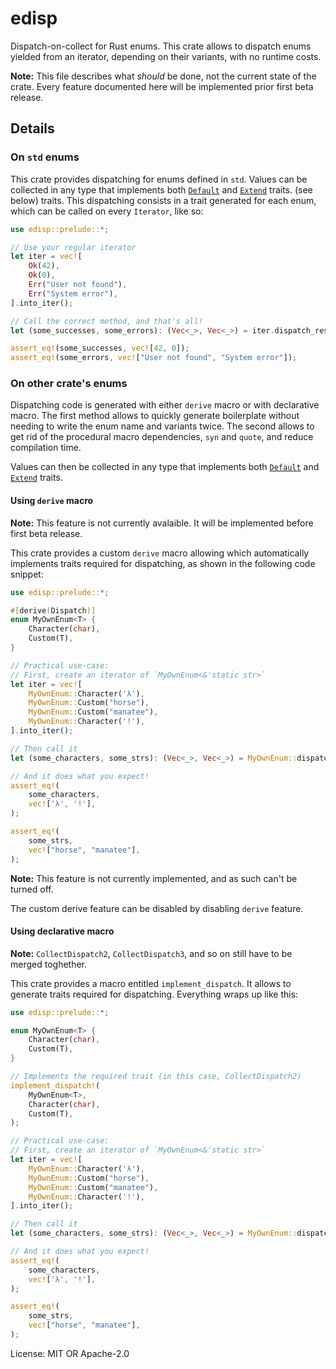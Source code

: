 # edisp

Dispatch-on-collect for Rust enums. This crate allows to dispatch enums
yielded from an iterator, depending on their variants, with no runtime
costs.

**Note:** This file describes what *should* be done, not the current state
of the crate. Every feature documented here will be implemented prior first
beta release.

## Details

### On `std` enums

This crate provides dispatching for enums defined in `std`. Values can be
collected in any type that implements both
[`Default`](https://doc.rust-lang.org/std/default/trait.Default.html) and
[`Extend`](https://doc.rust-lang.org/std/iter/trait.Extend.html) traits.
(see below) traits. This dispatching consists in a trait generated for each
enum, which can be called on every `Iterator`, like so:

```rust
use edisp::prelude::*;

// Use your regular iterator
let iter = vec![
    Ok(42),
    Ok(0),
    Err("User not found"),
    Err("System error"),
].into_iter();

// Call the correct method, and that's all!
let (some_successes, some_errors): (Vec<_>, Vec<_>) = iter.dispatch_result();

assert_eq!(some_successes, vec![42, 0]);
assert_eq!(some_errors, vec!["User not found", "System error"]);
```

### On other crate's enums

Dispatching code is generated with either `derive` macro or with declarative
macro. The first method allows to quickly generate boilerplate without
needing to write the enum name and variants twice. The second allows to get
rid of the procedural macro dependencies, `syn` and `quote`, and reduce
compilation time.

Values can then be collected in any type that implements both
[`Default`](https://doc.rust-lang.org/std/default/trait.Default.html) and
[`Extend`](https://doc.rust-lang.org/std/iter/trait.Extend.html) traits.

#### Using `derive` macro

**Note:** This feature is not currently avalaible. It will be implemented
before first beta release.

This crate provides a custom `derive` macro allowing which automatically
implements traits required for dispatching, as shown in the following code
snippet:

```rust
use edisp::prelude::*;

#[derive(Dispatch)]
enum MyOwnEnum<T> {
    Character(char),
    Custom(T),
}

// Practical use-case:
// First, create an iterator of `MyOwnEnum<&'static str>`
let iter = vec![
    MyOwnEnum::Character('λ'),
    MyOwnEnum::Custom("horse"),
    MyOwnEnum::Custom("manatee"),
    MyOwnEnum::Character('!'),
].into_iter();

// Then call it
let (some_characters, some_strs): (Vec<_>, Vec<_>) = MyOwnEnum::dispatch(iter);

// And it does what you expect!
assert_eq!(
    some_characters,
    vec!['λ', '!'],
);

assert_eq!(
    some_strs,
    vec!["horse", "manatee"],
);
```

**Note:** This feature is not currently implemented, and as such can't be
turned off.

The custom derive feature can be disabled by disabling `derive` feature.

#### Using declarative macro

**Note:** `CollectDispatch2`, `CollectDispatch3`, and so on still have to be
merged toghether.

This crate provides a macro entitled `implement_dispatch`. It allows to
generate traits required for dispatching. Everything wraps up like this:

```rust
use edisp::prelude::*;

enum MyOwnEnum<T> {
    Character(char),
    Custom(T),
}

// Implements the required trait (in this case, CollectDispatch2)
implement_dispatch!(
    MyOwnEnum<T>,
    Character(char),
    Custom(T),
);

// Practical use-case:
// First, create an iterator of `MyOwnEnum<&'static str>`
let iter = vec![
    MyOwnEnum::Character('λ'),
    MyOwnEnum::Custom("horse"),
    MyOwnEnum::Custom("manatee"),
    MyOwnEnum::Character('!'),
].into_iter();

// Then call it
let (some_characters, some_strs): (Vec<_>, Vec<_>) = MyOwnEnum::dispatch(iter);

// And it does what you expect!
assert_eq!(
    some_characters,
    vec!['λ', '!'],
);

assert_eq!(
    some_strs,
    vec!["horse", "manatee"],
);
```

License: MIT OR Apache-2.0
